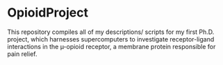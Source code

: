 # OpioidProject

This repository compiles all of my descriptions/ scripts for my first Ph.D. project, which harnesses supercomputers to investigate receptor-ligand interactions in the µ-opioid receptor, a membrane protein responsible for pain relief. 

